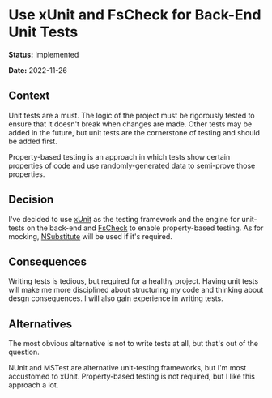 # Use xUnit and FsCheck for Back-End Unit Tests

**Status:** Implemented

**Date:** 2022-11-26

## Context

Unit tests are a must. The logic of the project must be rigorously tested to ensure that it doesn't break when changes
are made. Other tests may be added in the future, but unit tests are the cornerstone of testing and should be added
first.

Property-based testing is an approach in which tests show certain properties of code and use randomly-generated data to
semi-prove those properties.

## Decision

I've decided to use [xUnit](https://xunit.net) as the testing framework and the engine for unit-tests on the back-end
and [FsCheck](https://fscheck.github.io/FsCheck) to enable property-based testing. As for mocking,
[NSubstitute](https://nsubstitute.github.io/) will be used if it's required. 

## Consequences

Writing tests is tedious, but required for a healthy project. Having unit tests will make me more disciplined about
structuring my code and thinking about desgn consequences. I will also gain experience in writing tests.

## Alternatives

The most obvious alternative is not to write tests at all, but that's out of the question.

NUnit and MSTest are alternative unit-testing frameworks, but I'm most accustomed to xUnit. Property-based testing is
not required, but I like this approach a lot.
